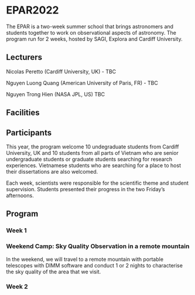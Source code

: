 # EPAR2022

The EPAR is a two-week summer school that brings astronomers and students together to work on observational aspects of astronomy. The program run for 2 weeks, hosted by SAGI, Explora and Cardiff University. 


## Lecturers
Nicolas Peretto (Cardiff University, UK) - TBC

Nguyen Luong Quang (American University of Paris, FR) - TBC

Nguyen Trong Hien (NASA JPL, US) TBC


## Facilities


## Participants
This year, the program welcome 10 undegraduate students from Cardiff University, UK and 10 students from all parts of Vietnam who are senior undergraduate students or graduate students searching for research experiences. Vietnamese students who are searching for a place to host
their dissertations are also welcomed. 

Each week, scientists were responsible for the scientific theme and student supervision. Students presented their progress in the two Friday’s afternoons. 

## Program
### Week 1



### Weekend Camp: Sky Quality Observation in a remote mountain
In the weekend, we will travel to a remote mountain with portable telescopes with DIMM software and conduct 1 or 2 nights to characterise the sky quality of the area that we visit.

### Week 2



